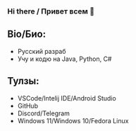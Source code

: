 ### Hi there / Привет всем 👋

## Bio/Био:
* Русский разраб
* Учу и кодю на Java, Python, C#

## Тулзы:
* VSCode/Intelij IDE/Android Studio
* GitHub
* Discord/Telegram
* Windows 11/Windows 10/Fedora Linux

